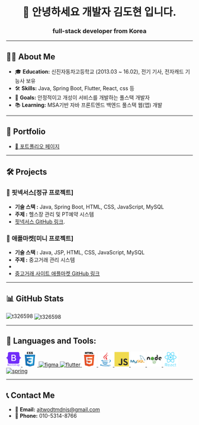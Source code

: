 <h1 align="center"> 👋 안녕하세요 개발자 김도현 입니다.</h1>
<h3 align="center">full-stack developer from Korea</h3>

---

## 👨‍💻 **About Me**  
- 🎓 **Education:** 신진자동차고등학교 (2013.03 ~ 16.02), 전기 기사, 전자캐드 기능사 보유
- 🛠️ **Skills:** Java, Spring Boot, Flutter, React, css 등  
- 🎯 **Goals:** 안정적이고 개성이 서비스를 개발하는 풀스택 개발자  
- 📚 **Learning:** MSA기반 자바 프론트엔드 백엔드 풀스택 웹(앱) 개발


---

## 📂 **Portfolio**  
- [📝 포트폴리오 페이지](https://www.notion.so/1692d10b811080ba8965e9556b6bb0f4)  

---

## 🛠️ **Projects**  

### 📌 **핏넥서스[정규 프로젝트]**  
- **기술 스택 :** Java, Spring Boot, HTML, CSS, JavaScript, MySQL  
- **주제 :** 헬스장 관리 및 PT예약 시스템  
- [핏넥서스 GitHub 링크](https://github.com/t326598/MSA_9-Project.git).


### 📌 **애플마켓[미니 프로젝트]**  
- **기술 스택 :** Java, JSP, HTML, CSS, JavaScript, MySQL
- **주제 :** 중고거래 관리 시스템
- 
- [중고거래 사이트 애플마켓 GitHub 링크](https://github.com/t326598/MSA_9-Mini_Project.git)


---
## 📊 **GitHub Stats**  

<p><img align="left" src="https://github-readme-stats.vercel.app/api/top-langs?username=t326598&show_icons=true&locale=en&layout=compact" alt="t326598" /></p>
<p>&nbsp;<img align="center" src="https://github-readme-stats.vercel.app/api?username=t326598&show_icons=true&locale=en" alt="t326598" /></p>

---


## 🚀 **Languages and Tools:**  
<p align="left"> 
  <a href="https://getbootstrap.com" target="_blank" rel="noreferrer"> <img src="https://raw.githubusercontent.com/devicons/devicon/master/icons/bootstrap/bootstrap-plain-wordmark.svg" alt="bootstrap" width="40" height="40"/> </a> 
  <a href="https://www.w3schools.com/css/" target="_blank" rel="noreferrer"> <img src="https://raw.githubusercontent.com/devicons/devicon/master/icons/css3/css3-original-wordmark.svg" alt="css3" width="40" height="40"/> </a> 
  <a href="https://www.figma.com/" target="_blank" rel="noreferrer"> <img src="https://www.vectorlogo.zone/logos/figma/figma-icon.svg" alt="figma" width="40" height="40"/> </a> 
  <a href="https://flutter.dev" target="_blank" rel="noreferrer"> <img src="https://www.vectorlogo.zone/logos/flutterio/flutterio-icon.svg" alt="flutter" width="40" height="40"/> </a> 
  <a href="https://www.w3.org/html/" target="_blank" rel="noreferrer"> <img src="https://raw.githubusercontent.com/devicons/devicon/master/icons/html5/html5-original-wordmark.svg" alt="html5" width="40" height="40"/> </a> 
  <a href="https://www.java.com" target="_blank" rel="noreferrer"> <img src="https://raw.githubusercontent.com/devicons/devicon/master/icons/java/java-original.svg" alt="java" width="40" height="40"/> </a> 
  <a href="https://developer.mozilla.org/en-US/docs/Web/JavaScript" target="_blank" rel="noreferrer"> <img src="https://raw.githubusercontent.com/devicons/devicon/master/icons/javascript/javascript-original.svg" alt="javascript" width="40" height="40"/> </a> 
  <a href="https://www.mysql.com/" target="_blank" rel="noreferrer"> <img src="https://raw.githubusercontent.com/devicons/devicon/master/icons/mysql/mysql-original-wordmark.svg" alt="mysql" width="40" height="40"/> </a> 
  <a href="https://nodejs.org" target="_blank" rel="noreferrer"> <img src="https://raw.githubusercontent.com/devicons/devicon/master/icons/nodejs/nodejs-original-wordmark.svg" alt="nodejs" width="40" height="40"/> </a> 
  <a href="https://reactjs.org/" target="_blank" rel="noreferrer"> <img src="https://raw.githubusercontent.com/devicons/devicon/master/icons/react/react-original-wordmark.svg" alt="react" width="40" height="40"/> </a> 
  <a href="https://spring.io/" target="_blank" rel="noreferrer"> <img src="https://www.vectorlogo.zone/logos/springio/springio-icon.svg" alt="spring" width="40" height="40"/> </a> 
</p>

---




## 📞 **Contact Me**  

- 📧 **Email:** [ajtwodtmdnjs@gmail.com](mailto:ajtwodtmdnjs@gmail.com)  
- 📱 **Phone:** 010-5314-8766  



